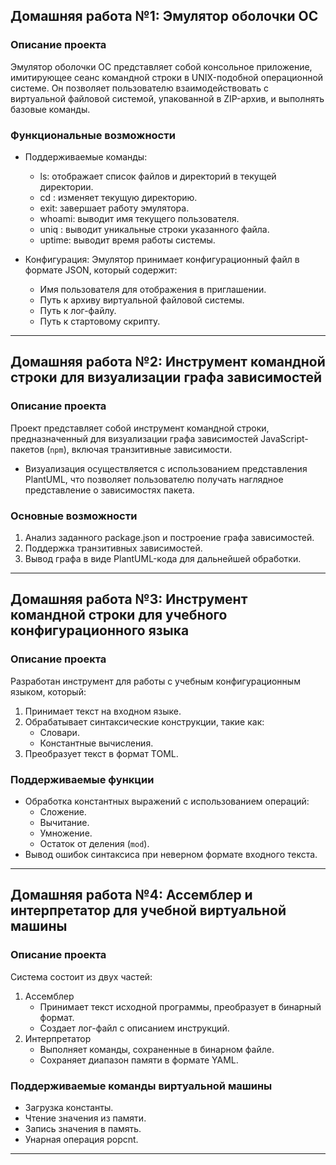 ## Домашняя работа №1: Эмулятор оболочки ОС

### Описание проекта
Эмулятор оболочки ОС представляет собой консольное приложение, имитирующее сеанс командной строки в UNIX-подобной операционной системе. Он позволяет пользователю взаимодействовать с виртуальной файловой системой, упакованной в ZIP-архив, и выполнять базовые команды.

### Функциональные возможности
- Поддерживаемые команды:
  - ls: отображает список файлов и директорий в текущей директории.
  - cd <directory>: изменяет текущую директорию.
  - exit: завершает работу эмулятора.
  - whoami: выводит имя текущего пользователя.
  - uniq <file>: выводит уникальные строки указанного файла.
  - uptime: выводит время работы системы.

- Конфигурация:
  Эмулятор принимает конфигурационный файл в формате JSON, который содержит:
  - Имя пользователя для отображения в приглашении.
  - Путь к архиву виртуальной файловой системы.
  - Путь к лог-файлу.
  - Путь к стартовому скрипту.

---

## Домашняя работа №2: Инструмент командной строки для визуализации графа зависимостей

### Описание проекта
Проект представляет собой инструмент командной строки, предназначенный для визуализации графа зависимостей JavaScript-пакетов (`npm`), включая транзитивные зависимости.  

- Визуализация осуществляется с использованием представления PlantUML, что позволяет пользователю получать наглядное представление о зависимостях пакета.

### Основные возможности
1. Анализ заданного package.json и построение графа зависимостей.
2. Поддержка транзитивных зависимостей.
3. Вывод графа в виде PlantUML-кода для дальнейшей обработки.

---

## Домашняя работа №3: Инструмент командной строки для учебного конфигурационного языка

### Описание проекта
Разработан инструмент для работы с учебным конфигурационным языком, который:
1. Принимает текст на входном языке.
2. Обрабатывает синтаксические конструкции, такие как:
   - Словари.
   - Константные вычисления.
3. Преобразует текст в формат TOML.

### Поддерживаемые функции
- Обработка константных выражений с использованием операций:
  - Сложение.
  - Вычитание.
  - Умножение.
  - Остаток от деления (`mod`).
- Вывод ошибок синтаксиса при неверном формате входного текста.

---

## Домашняя работа №4: Ассемблер и интерпретатор для учебной виртуальной машины

### Описание проекта
Система состоит из двух частей:
1. Ассемблер  
   - Принимает текст исходной программы, преобразует в бинарный формат.  
   - Создает лог-файл с описанием инструкций.
2. Интерпретатор  
   - Выполняет команды, сохраненные в бинарном файле.  
   - Сохраняет диапазон памяти в формате YAML.

### Поддерживаемые команды виртуальной машины
- Загрузка константы.
- Чтение значения из памяти.
- Запись значения в память.
- Унарная операция popcnt.

---
